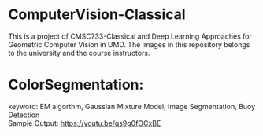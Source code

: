 # ComputerVision-Classical
This is a project of CMSC733-Classical and Deep Learning Approaches for
Geometric Computer Vision in UMD.
The images in this repository belongs to the university and the course instructors.

# ColorSegmentation:
keyword: EM algorthm, Gaussian Mixture Model, Image Segmentation, Buoy Detection  
Sample Output: 
https://youtu.be/qs9g0fOCxBE

